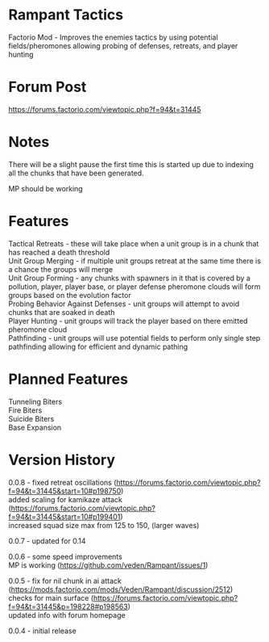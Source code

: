 # Rampant Tactics
Factorio Mod - Improves the enemies tactics by using potential fields/pheromones allowing probing of defenses, retreats, and player hunting  

# Forum Post

https://forums.factorio.com/viewtopic.php?f=94&t=31445

# Notes

There will be a slight pause the first time this is started up due to indexing all the chunks that have been generated.  

MP should be working

# Features

Tactical Retreats - these will take place when a unit group is in a chunk that has reached a death threshold  
Unit Group Merging  - if multiple unit groups retreat at the same time there is a chance the groups will merge  
Unit Group Forming - any chunks with spawners in it that is covered by a pollution, player, player base, or player defense pheromone clouds will form groups based on the evolution factor  
Probing Behavior Against Defenses - unit groups will attempt to avoid chunks that are soaked in death  
Player Hunting  - unit groups will track the player based on there emitted pheromone cloud  
Pathfinding - unit groups will use potential fields to perform only single step pathfinding allowing for efficient and dynamic pathing

# Planned Features

Tunneling Biters  
Fire Biters  
Suicide Biters  
Base Expansion  

# Version History

0.0.8 - fixed retreat oscillations (https://forums.factorio.com/viewtopic.php?f=94&t=31445&start=10#p198750)  
        added scaling for kamikaze attack (https://forums.factorio.com/viewtopic.php?f=94&t=31445&start=10#p199401)  
        increased squad size max from 125 to 150, (larger waves)  

0.0.7 - updated for 0.14  

0.0.6 - some speed improvements  
        MP is working (https://github.com/veden/Rampant/issues/1)  

0.0.5 - fix for nil chunk in ai attack (https://mods.factorio.com/mods/Veden/Rampant/discussion/2512)  
        checks for main surface (https://forums.factorio.com/viewtopic.php?f=94&t=31445&p=198228#p198563)  
        updated info with forum homepage  
        
0.0.4 - initial release  